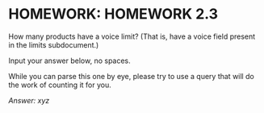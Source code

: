 # HOMEWORK: HOMEWORK 2.3
How many products have a voice limit? (That is, have a voice field present in the limits subdocument.)

Input your answer below, no spaces.

While you can parse this one by eye, please try to use a query that will do the work of counting it for you.

*Answer: xyz*
